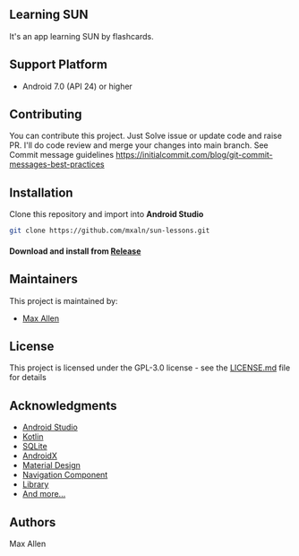 ## Learning SUN

It's an app learning SUN by flashcards.

## Support Platform

- Android 7.0 (API 24) or higher

## Contributing

You can contribute this project. Just Solve issue or update code and raise PR. I'll do code review and merge your
changes into main branch. See Commit message
guidelines https://initialcommit.com/blog/git-commit-messages-best-practices

## Installation

Clone this repository and import into **Android Studio**

```bash
git clone https://github.com/mxaln/sun-lessons.git
```

####  Download and install from [Release](https://github.com/mxaln/sun-lessons/releases)

## Maintainers

This project is maintained by:

* [Max Allen](https://github.com/mxaln)

## License

This project is licensed under the GPL-3.0 license - see the [LICENSE.md](LICENSE) file for details

## Acknowledgments

* [Android Studio](https://developer.android.com/studio)
* [Kotlin](https://kotlinlang.org/)
* [SQLite](https://www.sqlite.org/index.html)
* [AndroidX](https://developer.android.com/jetpack/androidx)
* [Material Design](https://material.io/)
* [Navigation Component](https://developer.android.com/guide/navigation)
* [Library](https://developer.android.com/studio/projects/android-library)
* [And more...](https://developer.android.com/docs)

## Authors

Max Allen
